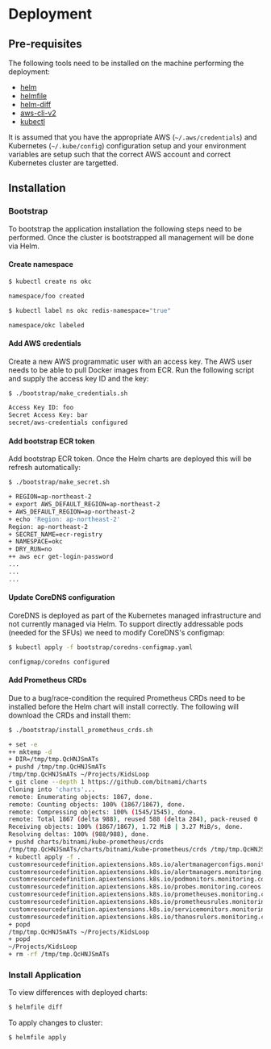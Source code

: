 # Deployment

## Pre-requisites

The following tools need to be installed on the machine performing the deployment:

 * [helm](https://helm.sh)
 * [helmfile](https://github.com/roboll/helmfile)
 * [helm-diff](https://github.com/databus23/helm-diff)
 * [aws-cli-v2](https://docs.aws.amazon.com/cli/latest/userguide/install-cliv2.html)
 * [kubectl](https://kubernetes.io/docs/tasks/tools/install-kubectl/)

It is assumed that you have the appropriate AWS (`~/.aws/credentials`) and Kubernetes (`~/.kube/config`)
configuration setup and your environment variables are setup such that the correct AWS account and correct
Kubernetes cluster are targetted.

## Installation

### Bootstrap

To bootstrap the application installation the following steps need to be performed. Once
the cluster is bootstrapped all management will be done via Helm.


#### Create namespace
```bash
$ kubectl create ns okc

namespace/foo created

$ kubectl label ns okc redis-namespace="true"

namespace/okc labeled
```

#### Add AWS credentials

Create a new AWS programmatic user with an access key. The AWS user needs to be able to pull Docker images from ECR.
Run the following script and supply the access key ID and the key:

```bash
$ ./bootstrap/make_credentials.sh

Access Key ID: foo
Secret Access Key: bar
secret/aws-credentials configured
```

#### Add bootstrap ECR token

Add bootstrap ECR token. Once the Helm charts are deployed this will be refresh automatically:

```bash
$ ./bootstrap/make_secret.sh

+ REGION=ap-northeast-2
+ export AWS_DEFAULT_REGION=ap-northeast-2
+ AWS_DEFAULT_REGION=ap-northeast-2
+ echo 'Region: ap-northeast-2'
Region: ap-northeast-2
+ SECRET_NAME=ecr-registry
+ NAMESPACE=okc
+ DRY_RUN=no
++ aws ecr get-login-password
...
...
...
```

#### Update CoreDNS configuration

CoreDNS is deployed as part of the Kubernetes managed infrastructure and not currently managed via Helm. To support directly addressable pods (needed for the SFUs) we need to modify CoreDNS's configmap:

```bash
$ kubectl apply -f bootstrap/coredns-configmap.yaml

configmap/coredns configured
```

#### Add Prometheus CRDs

Due to a bug/race-condition the required Prometheus CRDs need to be installed before the Helm chart will install correctly. The following will download the CRDs and install them:

```bash
$ ./bootstrap/install_prometheus_crds.sh

+ set -e
++ mktemp -d
+ DIR=/tmp/tmp.QcHNJSmATs
+ pushd /tmp/tmp.QcHNJSmATs
/tmp/tmp.QcHNJSmATs ~/Projects/KidsLoop
+ git clone --depth 1 https://github.com/bitnami/charts
Cloning into 'charts'...
remote: Enumerating objects: 1867, done.
remote: Counting objects: 100% (1867/1867), done.
remote: Compressing objects: 100% (1545/1545), done.
remote: Total 1867 (delta 988), reused 588 (delta 284), pack-reused 0
Receiving objects: 100% (1867/1867), 1.72 MiB | 3.27 MiB/s, done.
Resolving deltas: 100% (988/988), done.
+ pushd charts/bitnami/kube-prometheus/crds
/tmp/tmp.QcHNJSmATs/charts/bitnami/kube-prometheus/crds /tmp/tmp.QcHNJSmATs ~/Projects/KidsLoop
+ kubectl apply -f .
customresourcedefinition.apiextensions.k8s.io/alertmanagerconfigs.monitoring.coreos.com created
customresourcedefinition.apiextensions.k8s.io/alertmanagers.monitoring.coreos.com created
customresourcedefinition.apiextensions.k8s.io/podmonitors.monitoring.coreos.com created
customresourcedefinition.apiextensions.k8s.io/probes.monitoring.coreos.com created
customresourcedefinition.apiextensions.k8s.io/prometheuses.monitoring.coreos.com created
customresourcedefinition.apiextensions.k8s.io/prometheusrules.monitoring.coreos.com created
customresourcedefinition.apiextensions.k8s.io/servicemonitors.monitoring.coreos.com created
customresourcedefinition.apiextensions.k8s.io/thanosrulers.monitoring.coreos.com created
+ popd
/tmp/tmp.QcHNJSmATs ~/Projects/KidsLoop
+ popd
~/Projects/KidsLoop
+ rm -rf /tmp/tmp.QcHNJSmATs
```

### Install Application

To view differences with deployed charts:

```bash
$ helmfile diff
```

To apply changes to cluster:

```bash
$ helmfile apply
```

